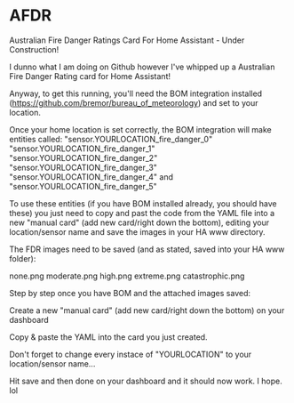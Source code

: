 # AFDR
Australian Fire Danger Ratings Card For Home Assistant - Under Construction! 

I dunno what I am doing on Github however I've whipped up a Australian Fire Danger Rating card for Home Assistant!

Anyway, to get this running, you'll need the BOM integration installed (https://github.com/bremor/bureau_of_meteorology) and set to your location.

 Once your home location is set correctly, the BOM integration will make entities called:
"sensor.YOURLOCATION_fire_danger_0" 
"sensor.YOURLOCATION_fire_danger_1"
"sensor.YOURLOCATION_fire_danger_2"
"sensor.YOURLOCATION_fire_danger_3"
"sensor.YOURLOCATION_fire_danger_4"
and
"sensor.YOURLOCATION_fire_danger_5"

To use these entities (if you have BOM installed already, you should have these) you just need to copy and past the code from the YAML file into a new "manual card" (add new card/right down the bottom), editing your location/sensor name and save the images in your HA www directory.

The FDR images need to be saved (and as stated, saved into your HA www folder):

none.png
moderate.png
high.png
extreme.png
catastrophic.png

Step by step once you have BOM and the attached images saved:

Create a new "manual card" (add new card/right down the bottom) on your dashboard

Copy & paste the YAML into the card you just created.

Don't forget to change every instace of "YOURLOCATION" to your location/sensor name...

Hit save and then done on your dashboard and it should now work. I hope. lol
